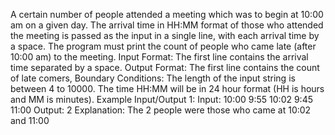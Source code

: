 A certain number of people attended a meeting which was to begin at 10:00 am on a given day. The arrival time in HH:MM format of those who attended the meeting is passed as the input in a single line, with each arrival time by a space. The program must print the count of people who came late (after 10:00 am) to the meeting.
Input Format:
The first line contains the arrival time separated by a space.
Output Format:
The first line contains the count of late comers,
Boundary Conditions:
The length of the input string is between 4 to 10000. The time HH:MM will be in 24 hour format (HH is hours and MM is minutes).
Example Input/Output 1:
Input:
10:00 9:55 10:02 9:45 11:00
Output:
2
Explanation:
The 2 people were those who came at 10:02 and 11:00
